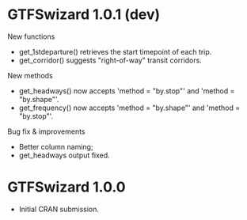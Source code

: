# GTFSwizard 1.0.1 (dev)
New functions
  - get_1stdeparture() retrieves the start timepoint of each trip.
  - get_corridor() suggests "right-of-way" transit corridors.
 
New methods
  - get_headways() now accepts 'method = "by.stop"' and 'method = "by.shape"'.
  - get_frequency() now accepts 'method = "by.shape"' and 'method = "by.stop"'.
  
Bug fix & improvements
  - Better column naming;
  - get_headways output fixed.

# GTFSwizard 1.0.0

* Initial CRAN submission.
